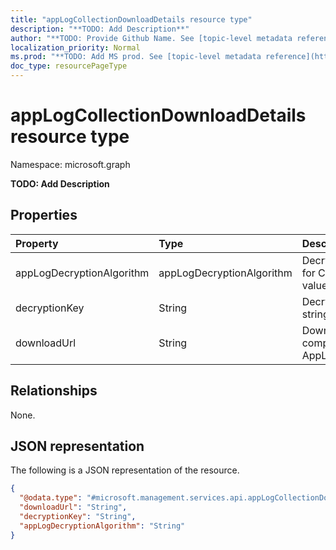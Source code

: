 ```yaml
---
title: "appLogCollectionDownloadDetails resource type"
description: "**TODO: Add Description**"
author: "**TODO: Provide Github Name. See [topic-level metadata reference](https://msgo.azurewebsites.net/add/document/guidelines/metadata.html#topic-level-metadata)**"
localization_priority: Normal
ms.prod: "**TODO: Add MS prod. See [topic-level metadata reference](https://msgo.azurewebsites.net/add/document/guidelines/metadata.html#topic-level-metadata)**"
doc_type: resourcePageType
---
```


# appLogCollectionDownloadDetails resource type


Namespace: microsoft.graph

**TODO: Add Description**

## Properties
|Property|Type|Description|
|:---|:---|:---|
|appLogDecryptionAlgorithm|appLogDecryptionAlgorithm|DecryptionAlgorithm for Content. Possible values are: `aes256`.|
|decryptionKey|String|DecryptionKey as string|
|downloadUrl|String|Download SAS Url for completed AppLogUploadRequest|

## Relationships
None.

## JSON representation
The following is a JSON representation of the resource.
<!-- {
  "blockType": "resource",
  "@odata.type": "microsoft.management.services.api.appLogCollectionDownloadDetails"
}
-->
``` json
{
  "@odata.type": "#microsoft.management.services.api.appLogCollectionDownloadDetails",
  "downloadUrl": "String",
  "decryptionKey": "String",
  "appLogDecryptionAlgorithm": "String"
}
```


